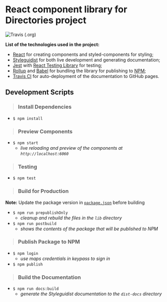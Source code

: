 # React component library for Directories project
![Travis (.org)](https://img.shields.io/travis/moneyadviceservice/react_library)

**List of the technologies used in the project:**

- [React](https://reactjs.org/) for creating components and styled-components for styling;
- [Styleguidist](https://react-styleguidist.js.org/) for both live development and generating documentation;
- [Jest](https://jestjs.io/) with [React Testing Library](https://testing-library.com/docs/react-testing-library/intro) for testing;
- [Rollup](https://rollupjs.org/guide/en/) and [Babel](https://babeljs.io/) for bundling the library for publishing to [NPM](https://www.npmjs.com/);
- [Travis CI](https://travis-ci.org/) for auto-deployment of the documentation to GitHub pages.

## Development Scripts

> ### Install Dependencies

- `$ npm install`

> ### Preview Components

- `$ npm start`
  - _live reloading and preview of the components at `http://localhost:6060`_

> ### Testing

- `$ npm test`

> ### Build for Production

**Note:** Update the package version in [`package.json`](https://github.com/moneyadviceservice/react_library/package.json) before building

- `$ npm run prepublishOnly`
  - _cleanup and rebuild the files in the `lib` directory_
- `$ npm run postbuild`
  - _shows the contents of the package that will be published to NPM_

> ### Publish Package to NPM

- `$ npm login`
  - _use maps credentials in keypass to sign in_
- `$ npm publish`

> ### Build the Documentation

- `$ npm run docs:build`
  - _generate the Styleguidist documentation to the `dist-docs` directory_
